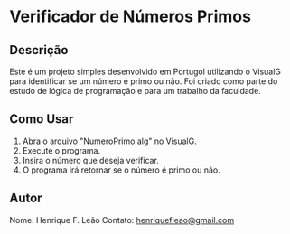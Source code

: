 # Verificador de Números Primos

## Descrição
Este é um projeto simples desenvolvido em Portugol utilizando o VisualG para identificar se um número é primo ou não. Foi criado como parte do estudo de lógica de programação e para um trabalho da faculdade.

## Como Usar
1. Abra o arquivo "NumeroPrimo.alg" no VisualG.
2. Execute o programa.
3. Insira o número que deseja verificar.
4. O programa irá retornar se o número é primo ou não.

## Autor
Nome: Henrique F. Leão 
Contato: henriquefleao@gmail.com
